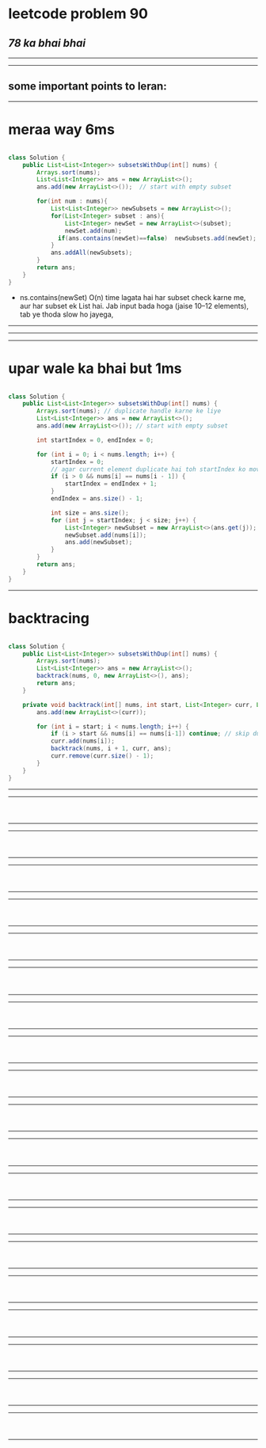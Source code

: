 # leetcode problem 90

***78 ka bhai bhai***
---
*** *** 
---

## some important points to leran:

---
 # meraa way 6ms
```java

class Solution {
    public List<List<Integer>> subsetsWithDup(int[] nums) {
        Arrays.sort(nums);
        List<List<Integer>> ans = new ArrayList<>();
        ans.add(new ArrayList<>());  // start with empty subset

        for(int num : nums){
            List<List<Integer>> newSubsets = new ArrayList<>();
            for(List<Integer> subset : ans){
                List<Integer> newSet = new ArrayList<>(subset);
                newSet.add(num);
              if(ans.contains(newSet)==false)  newSubsets.add(newSet);
            }
            ans.addAll(newSubsets);
        }
        return ans;
    }
}
```
* ns.contains(newSet) O(n) time lagata hai har subset check karne me, aur har subset ek List<Integer> hai. Jab input bada hoga (jaise 10–12 elements), tab ye thoda slow ho jayega,
---
---

---
 # upar wale ka bhai but 1ms
```java

class Solution {
    public List<List<Integer>> subsetsWithDup(int[] nums) {
        Arrays.sort(nums); // duplicate handle karne ke liye
        List<List<Integer>> ans = new ArrayList<>();
        ans.add(new ArrayList<>()); // start with empty subset

        int startIndex = 0, endIndex = 0;

        for (int i = 0; i < nums.length; i++) {
            startIndex = 0;
            // agar current element duplicate hai toh startIndex ko move karo
            if (i > 0 && nums[i] == nums[i - 1]) {
                startIndex = endIndex + 1; 
            }
            endIndex = ans.size() - 1;

            int size = ans.size();
            for (int j = startIndex; j < size; j++) {
                List<Integer> newSubset = new ArrayList<>(ans.get(j));
                newSubset.add(nums[i]);
                ans.add(newSubset);
            }
        }
        return ans;
    }
}

```
---
 # backtracing 
```java

class Solution {
    public List<List<Integer>> subsetsWithDup(int[] nums) {
        Arrays.sort(nums);
        List<List<Integer>> ans = new ArrayList<>();
        backtrack(nums, 0, new ArrayList<>(), ans);
        return ans;
    }

    private void backtrack(int[] nums, int start, List<Integer> curr, List<List<Integer>> ans) {
        ans.add(new ArrayList<>(curr));

        for (int i = start; i < nums.length; i++) {
            if (i > start && nums[i] == nums[i-1]) continue; // skip duplicate
            curr.add(nums[i]);
            backtrack(nums, i + 1, curr, ans);
            curr.remove(curr.size() - 1);
        }
    }
}

```
---
---
 #
```java


```
---
---
 #
```java


```
---
---
 #
```java


```
---
---
 #
```java


```
---
---
 #
```java


```
---
---
 #
```java


```
---
---
 #
```java


```
---
---
 #
```java


```
---
---
 #
```java


```
---
---
 #
```java


```
---
---
 #
```java


```
---
---
 #
```java


```
---
---
 #
```java


```
---
---
 #
```java


```
---
---
 #
```java


```
---
---
 #
```java


```
---
---
 #
```java


```
---
---
 #
```java


```
---
---
 #
```java


```
---